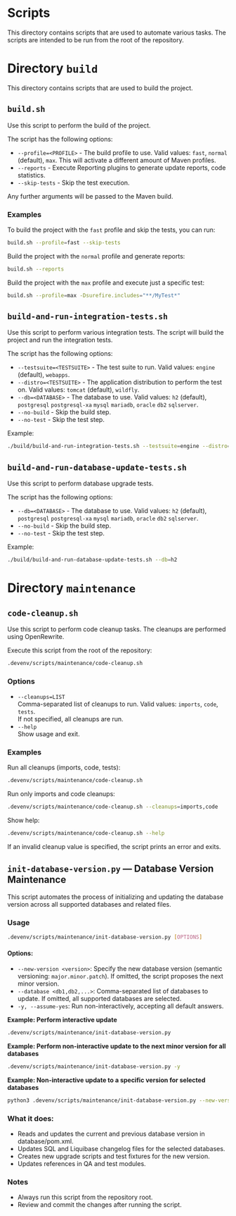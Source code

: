 # Scripts

This directory contains scripts that are used to automate various tasks. 
The scripts are intended to be run from the root of the repository.

# Directory `build`

This directory contains scripts that are used to build the project.

## `build.sh`

Use this script to perform the build of the project.

The script has the following options:

- `--profile=<PROFILE>` - The build profile to use. Valid values: `fast`, `normal` (default), `max`. This will activate a different amount of Maven profiles.
- `--reports` - Execute Reporting plugins to generate update reports, code statistics.
- `--skip-tests` - Skip the test execution.

Any further arguments will be passed to the Maven build. 

### Examples

To build the project with the `fast` profile and skip the tests, you can run:

```bash
build.sh --profile=fast --skip-tests
```

Build the project with the `normal` profile and generate reports:
```bash
build.sh --reports
```

Build the project with the `max` profile and execute just a specific test:
```bash
build.sh --profile=max -Dsurefire.includes="**/MyTest*"
```

## `build-and-run-integration-tests.sh`

Use this script to perform various integration tests. 
The script will build the project and run the integration tests.

The script has the following options:

- `--testsuite=<TESTSUITE>` - The test suite to run. Valid values: `engine` (default), `webapps`.
- `--distro=<TESTSUITE>` - The application distribution to perform the test on. Valid values: `tomcat` (default), `wildfly`.
- `--db=<DATABASE>` - The database to use. Valid values: `h2` (default), `postgresql` `postgresql-xa` `mysql` `mariadb`, `oracle` `db2` `sqlserver`.
- `--no-build` - Skip the build step.
- `--no-test` - Skip the test step.

Example:

```bash
./build/build-and-run-integration-tests.sh --testsuite=engine --distro=wildfly --db=h2
```

## `build-and-run-database-update-tests.sh`

Use this script to perform database upgrade tests.

The script has the following options:

- `--db=<DATABASE>` - The database to use. Valid values: `h2` (default), `postgresql` `postgresql-xa` `mysql` `mariadb`, `oracle` `db2` `sqlserver`.
- `--no-build` - Skip the build step.
- `--no-test` - Skip the test step.

Example:

```bash
./build/build-and-run-database-update-tests.sh --db=h2
```

# Directory `maintenance`

## `code-cleanup.sh`

Use this script to perform code cleanup tasks. 
The cleanups are performed using OpenRewrite.

Execute this script from the root of the repository:

```bash
.devenv/scripts/maintenance/code-cleanup.sh
```

### Options

- `--cleanups=LIST`  
  Comma-separated list of cleanups to run. Valid values: `imports`, `code`, `tests`.  
  If not specified, all cleanups are run.
- `--help`  
  Show usage and exit.

### Examples

Run all cleanups (imports, code, tests):

```bash
.devenv/scripts/maintenance/code-cleanup.sh
```

Run only imports and code cleanups:

```bash
.devenv/scripts/maintenance/code-cleanup.sh --cleanups=imports,code
```

Show help:

```bash
.devenv/scripts/maintenance/code-cleanup.sh --help
```

If an invalid cleanup value is specified, the script prints an error and exits.

## `init-database-version.py` — Database Version Maintenance

This script automates the process of initializing and updating the database version across all supported databases and related files.

### Usage
```bash
.devenv/scripts/maintenance/init-database-version.py [OPTIONS]
```

#### Options:

- `--new-version <version>`: Specify the new database version (semantic versioning: `major.minor.patch`). If omitted, the script proposes the next minor version.
- `--database <db1,db2,...>`: Comma-separated list of databases to update. If omitted, all supported databases are selected.
- `-y, --assume-yes`: Run non-interactively, accepting all default answers.

**Example: Perform interactive update**

```bash
.devenv/scripts/maintenance/init-database-version.py
```

**Example: Perform non-interactive update to the next minor version for all databases**

```bash
.devenv/scripts/maintenance/init-database-version.py -y
```

**Example: Non-interactive update to a specific version for selected databases**

```bash
python3 .devenv/scripts/maintenance/init-database-version.py --new-version 7.25.0 --database postgres,mysql -y
```

### What it does:

- Reads and updates the current and previous database version in database/pom.xml.
- Updates SQL and Liquibase changelog files for the selected databases.
- Creates new upgrade scripts and test fixtures for the new version.
- Updates references in QA and test modules.

### Notes
- Always run this script from the repository root.
- Review and commit the changes after running the script.
